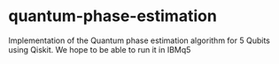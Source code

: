 # quantum-phase-estimation
Implementation of the Quantum phase estimation algorithm for 5 Qubits using Qiskit. We hope to be able to run it in IBMq5

